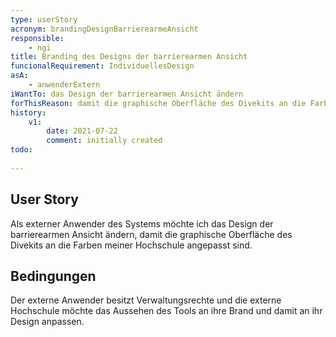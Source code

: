 ```yaml
---
type: userStory
acronym: brandingDesignBarrierearmeAnsicht
responsible:
	- ngi
title: Branding des Designs der barrierearmen Ansicht
funcionalRequirement: IndividuellesDesign
asA: 
    - anwenderExtern
iWantTo: das Design der barrierearmen Ansicht ändern
forThisReason: damit die graphische Oberfläche des Divekits an die Farben meiner Hochschule angepasst sind
history:
	v1:
		date: 2021-07-22
		comment: initially created
todo:
	
---
```


## User Story
Als externer Anwender des Systems möchte ich das Design der barrierearmen Ansicht ändern, damit die graphische Oberfläche des Divekits an die Farben meiner Hochschule angepasst sind.

## Bedingungen
Der externe Anwender besitzt Verwaltungsrechte und die externe Hochschule möchte das Aussehen des Tools an ihre Brand und damit an ihr Design anpassen.